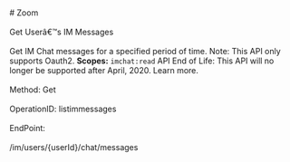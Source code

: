<br>#     Zoom</br>
<br>Get Userâ€™s IM Messages</br>
<br>Get IM Chat messages for a specified period of time. Note: This API only supports Oauth2.
**Scopes:** `imchat:read`
API End of Life: This API will no longer be supported after April, 2020. Learn more. </br>
<br>Method: Get</br>
<br>OperationID: listimmessages</br>
<br>EndPoint:</br>
<br>/im/users/{userId}/chat/messages</br>
